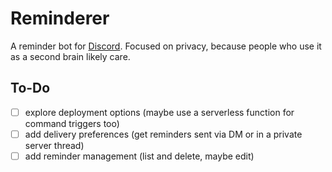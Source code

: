 # Reminderer

A reminder bot for [Discord]. Focused on privacy, because people who use it as a second brain likely care.

## To-Do

- [ ] explore deployment options
      (maybe use a serverless function for command triggers too)
- [ ] add delivery preferences
      (get reminders sent via DM or in a private server thread)
- [ ] add reminder management (list and delete, maybe edit)

[discord]: https://discord.com/
[contact-discord]: https://discord.com/users/757834655516065862
